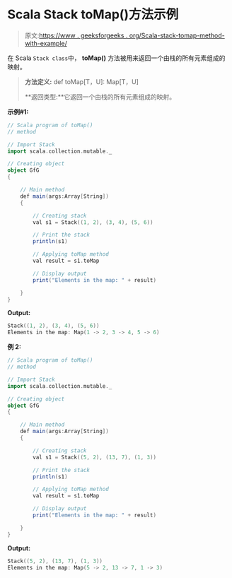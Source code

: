 # Scala Stack toMap()方法示例

> 原文:[https://www . geeksforgeeks . org/Scala-stack-tomap-method-with-example/](https://www.geeksforgeeks.org/scala-stack-tomap-method-with-example/)

在 Scala `Stack class`中， **toMap()** 方法被用来返回一个由栈的所有元素组成的映射。

> **方法定义:** def toMap[T，U]: Map[T，U]
> 
> **返回类型:**它返回一个由栈的所有元素组成的映射。

**示例#1:**

```scala
// Scala program of toMap() 
// method 

// Import Stack 
import scala.collection.mutable._

// Creating object 
object GfG 
{ 

    // Main method 
    def main(args:Array[String]) 
    { 

        // Creating stack
        val s1 = Stack((1, 2), (3, 4), (5, 6)) 

        // Print the stack 
        println(s1) 

        // Applying toMap method  
        val result = s1.toMap

        // Display output 
        print("Elements in the map: " + result) 

    } 
} 
```

**Output:**

```scala
Stack((1, 2), (3, 4), (5, 6))
Elements in the map: Map(1 -> 2, 3 -> 4, 5 -> 6)

```

**例 2:**

```scala
// Scala program of toMap() 
// method 

// Import Stack 
import scala.collection.mutable._

// Creating object 
object GfG 
{ 

    // Main method 
    def main(args:Array[String]) 
    { 

        // Creating stack
        val s1 = Stack((5, 2), (13, 7), (1, 3)) 

        // Print the stack 
        println(s1) 

        // Applying toMap method  
        val result = s1.toMap

        // Display output 
        print("Elements in the map: " + result) 

    } 
} 
```

**Output:**

```scala
Stack((5, 2), (13, 7), (1, 3))
Elements in the map: Map(5 -> 2, 13 -> 7, 1 -> 3)

```